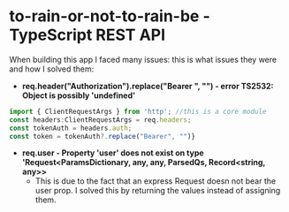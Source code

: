 # to-rain-or-not-to-rain-be - TypeScript REST API

When building this app I faced many issues: this is what issues they were and how I solved them: 

- **req.header("Authorization").replace("Bearer ", "") - error TS2532: Object is possibly 'undefined'**
```js
import { ClientRequestArgs } from 'http'; //this is a core module
const headers:ClientRequestArgs = req.headers;
const tokenAuth = headers.auth; 
const token = tokenAuth?.replace("Bearer", "")}
```

- **req.user - Property 'user' does not exist on type 'Request<ParamsDictionary, any, any, ParsedQs, Record<string, any>>** 
  - This is due to the fact that an express Request doesn not bear the user prop. I solved this by returning the values instead of assigning them.

